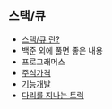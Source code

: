 ## 스택/큐 
- [스택/큐 란? ](https://playdatacademy.notion.site/1-4620e9ce1a344ba4b0f49ed87488bdb0)
- 백준 외에 풀면 좋은 내용 
- 프로그래머스
- [주식가격](https://programmers.co.kr/learn/courses/30/lessons/42584)
- [기능개발](https://programmers.co.kr/learn/courses/30/lessons/42586)
- [다리를 지나는 트럭](https://programmers.co.kr/learn/courses/30/lessons/42583)

